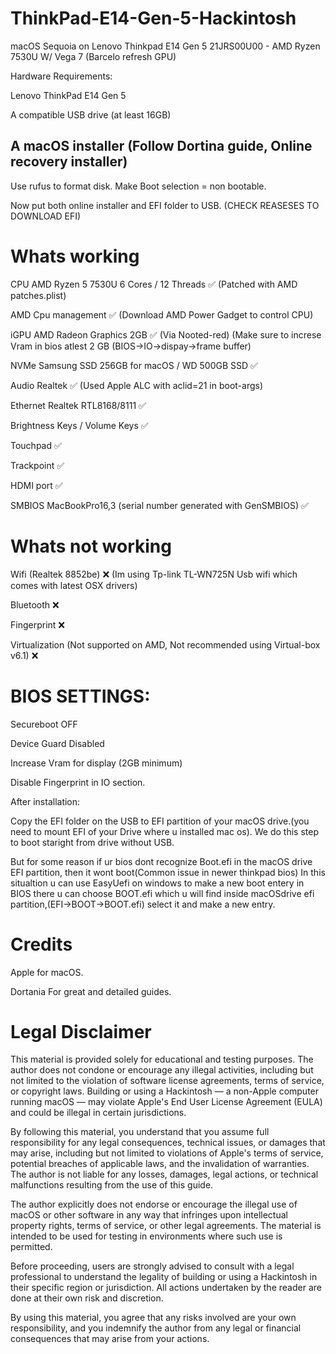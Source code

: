 # ThinkPad-E14-Gen-5-Hackintosh

macOS Sequoia on Lenovo Thinkpad E14 Gen 5 21JRS00U00 - AMD Ryzen 7530U W/ Vega 7 (Barcelo refresh GPU)



Hardware Requirements:

Lenovo ThinkPad E14 Gen 5

A compatible USB drive (at least 16GB)

## A macOS installer (Follow Dortina guide, Online recovery installer) <a id='[ss A macOS installer (Follow Dortina guide, Online recovery installer)](https://dortania.github.io/OpenCore-Install-Guide/installer-guide/windows-install.html#downloading-macos)'></a>

Use rufus to format disk. Make Boot selection = non bootable.

Now put both online installer and EFI folder to USB. (CHECK REASESES TO DOWNLOAD EFI)

# Whats working

CPU	AMD Ryzen 5 7530U 6 Cores / 12 Threads	✅ (Patched with AMD patches.plist)

AMD Cpu management ✅ (Download AMD Power Gadget to control CPU)

iGPU	AMD Radeon Graphics 2GB	✅ (Via Nooted-red) (Make sure to increse Vram in bios atlest 2 GB (BIOS->IO->dispay->frame buffer)

NVMe	Samsung SSD 256GB for macOS / WD 500GB SSD	✅

Audio	Realtek	✅ (Used Apple ALC with aclid=21 in boot-args)

Ethernet	Realtek RTL8168/8111	✅

Brightness Keys / Volume Keys ✅

Touchpad ✅

Trackpoint ✅

HDMI port ✅ 

SMBIOS	MacBookPro16,3 (serial number generated with GenSMBIOS)	✅





# Whats not working

Wifi (Realtek 8852be) ❌ (Im using Tp-link TL-WN725N Usb wifi which comes with latest OSX drivers)

Bluetooth ❌

Fingerprint ❌

Virtualization (Not supported on AMD, Not recommended using Virtual-box v6.1) ❌







# BIOS SETTINGS:

Secureboot OFF

Device Guard Disabled

Increase Vram for display (2GB minimum)

Disable Fingerprint in IO section.

After installation:

Copy the EFI folder on the USB to EFI partition of your macOS drive.(you need to mount EFI of your Drive where u installed mac os). We do this step to boot staright from drive without USB.


But for some reason if ur bios dont recognize Boot.efi in the macOS drive EFI partition, then it wont boot(Common issue in newer thinkpad bios) In this situaltion u can use EasyUefi on windows to make a new boot entery in BIOS there u can choose BOOT.efi which u will find inside macOSdrive efi partition,(EFI->BOOT->BOOT.efi) select it and make a new entry.








# Credits

Apple for macOS.

Dortania For great and detailed guides.






# Legal Disclaimer

This material is provided solely for educational and testing purposes. The author does not condone or encourage any illegal activities, including but not limited to the violation of software license agreements, terms of service, or copyright laws. Building or using a Hackintosh — a non-Apple computer running macOS — may violate Apple's End User License Agreement (EULA) and could be illegal in certain jurisdictions.

By following this material, you understand that you assume full responsibility for any legal consequences, technical issues, or damages that may arise, including but not limited to violations of Apple's terms of service, potential breaches of applicable laws, and the invalidation of warranties. The author is not liable for any losses, damages, legal actions, or technical malfunctions resulting from the use of this guide.

The author explicitly does not endorse or encourage the illegal use of macOS or other software in any way that infringes upon intellectual property rights, terms of service, or other legal agreements. The material is intended to be used for testing in environments where such use is permitted.

Before proceeding, users are strongly advised to consult with a legal professional to understand the legality of building or using a Hackintosh in their specific region or jurisdiction. All actions undertaken by the reader are done at their own risk and discretion.

By using this material, you agree that any risks involved are your own responsibility, and you indemnify the author from any legal or financial consequences that may arise from your actions.

